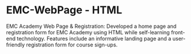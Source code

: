 # EMC-WebPage - HTML
EMC Academy Web Page &amp; Registration: Developed a home page and registration form for EMC Academy using HTML while self-learning front-end technology. Features include an informative landing page and a user-friendly registration form for course sign-ups.
